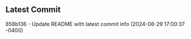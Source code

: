 
## Latest Commit
858b136 - Update README with latest commit info (2024-08-29 17:00:37 -0400) <Yunxi-Zhou>
